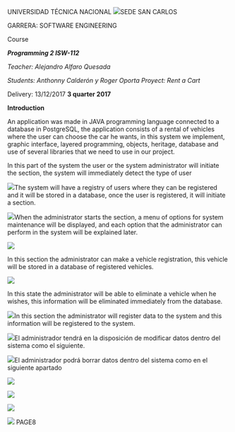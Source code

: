 ﻿UNIVERSIDAD TÉCNICA NACIONAL  ![](Aspose.Words.8668294e-ea60-4075-bea0-abb6a6aadc0d.001.png)SEDE SAN CARLOS  

GARRERA: SOFTWARE ENGINEERING 

Course

***Programming 2 ISW-112***

*Teacher: Alejandro Alfaro Quesada*

*Students: Anthonny Calderón y Roger Oporta Proyect: Rent a Cart* 

Delivery: 13/12/2017 **3 quarter 2017**  

**Introduction** 

An application was made in JAVA programming language connected to a database in PostgreSQL, the application consists of a rental of vehicles where the user can choose the car he wants, in this system we implement, graphic interface, layered programming, objects, heritage, database and use of several libraries that we need to use in our project. 

In this part of the system the user or the system administrator will initiate the section, the system will immediately detect the type of user 

![](Aspose.Words.8668294e-ea60-4075-bea0-abb6a6aadc0d.002.jpeg)The system will have a registry of users where they can be registered and it will be stored in a database, once the user is registered, it will initiate a section. 

![](Aspose.Words.8668294e-ea60-4075-bea0-abb6a6aadc0d.003.jpeg)When the administrator starts the section, a menu of options for system maintenance will be displayed, and each option that the administrator can perform in the system will be explained later. 

![](Aspose.Words.8668294e-ea60-4075-bea0-abb6a6aadc0d.004.jpeg)

In this section the administrator can make a vehicle registration, this vehicle will be stored in a database of registered vehicles. 

![](Aspose.Words.8668294e-ea60-4075-bea0-abb6a6aadc0d.005.jpeg)

In this state the administrator will be able to eliminate a vehicle when he wishes, this information will be eliminated immediately from the database. 

![](Aspose.Words.8668294e-ea60-4075-bea0-abb6a6aadc0d.006.jpeg)In this section the administrator will register data to the system and this information will be registered to the system. 

![](Aspose.Words.8668294e-ea60-4075-bea0-abb6a6aadc0d.007.jpeg)El administrador tendrá en la disposición de modificar datos dentro del sistema como el siguiente. 

![](Aspose.Words.8668294e-ea60-4075-bea0-abb6a6aadc0d.008.png)El administrador podrá borrar datos dentro del sistema como en el siguiente apartado 

![](Aspose.Words.8668294e-ea60-4075-bea0-abb6a6aadc0d.009.jpeg)

![](Aspose.Words.8668294e-ea60-4075-bea0-abb6a6aadc0d.010.png)

![](Aspose.Words.8668294e-ea60-4075-bea0-abb6a6aadc0d.011.png)

![](Aspose.Words.8668294e-ea60-4075-bea0-abb6a6aadc0d.012.jpeg)
PAGE8 
